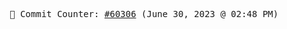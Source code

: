 <p align="center">
    <samp>
        📮 Commit Counter: <a href="https://github.com/Javascript-void0/Javascript-void0/commits/main">#60306</a> (June 30, 2023 @ 02:48 PM)
    </samp>
</p>
